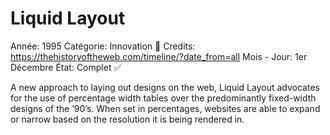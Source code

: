 # Liquid Layout

Année: 1995
Catégorie: Innovation 🎢
Credits: https://thehistoryoftheweb.com/timeline/?date_from=all
Mois - Jour: 1er Décembre
État: Complet ✅

A new approach to laying out designs on the web, Liquid Layout advocates for the use of percentage width tables over the predominantly fixed-width designs of the ’90’s. When set in percentages, websites are able to expand or narrow based on the resolution it is being rendered in.